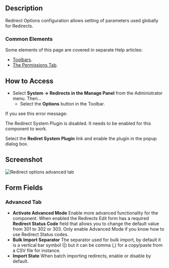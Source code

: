 <!-- Filename: Help4.x:Redirect:_Options / Display title: Redirect: Options -->

## Description

Redirect Options configuration allows setting of parameters used
globally for Redirects.

### Common Elements

Some elements of this page are covered in separate Help articles:

* [Toolbars](jdocmanual?article=help/common-elements/toolbars).
* [The Permissions Tab](jdocmanual?article=help/common-elements/edit-permissions).

## How to Access

- Select **System → Redirects in the Manage Panel** from the
  Administrator menu. Then...
  - Select the **Options** button in the Toolbar.

If you see this error message:

<div class="alert alert-danger">
The Redirect System Plugin is disabled. It needs to be enabled for this component to work.
</div>

Select the  **Rediret System Plugin** link and enable the plugin in the popup
dialog box.

## Screenshot

![Redirect options advanced tab](../../../en/images/redirects/redirect-options-advanced-tab.png)

## Form Fields

### Advanced Tab

- **Activate Advanced Mode** Enable more advanced functionality for the 
  component. When enabled the Redirects Edit form has a required 
  **Redirect Status Code** field that allows you to change the default value 
  from 301 to 302 or 303. Only enable Advanced Mode if you know how to use 
  Redirect Status codes.
- **Bulk Import Separator** The separator used for bulk import, by
  default it is a vertical bar symbol (|) but it can be comma (,) for a 
  copy/paste from a CSV file for instance.
- **Import State** When batch importing redirects, enable or disable by default.
